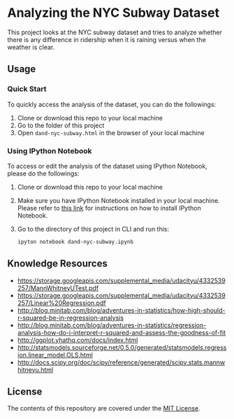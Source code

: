 # Analyzing the NYC Subway Dataset
This project looks at the NYC subway dataset and tries to analyze whether there
is any difference in ridership when it is raining versus when the weather is
clear.

## Usage
### Quick Start
To quickly access the analysis of the dataset, you can do the followings:

1. Clone or download this repo to your local machine
2. Go to the folder of this project
3. Open `dand-nyc-subway.html` in the browser of your local machine

### Using IPython Notebook
To access or edit the analysis of the dataset using IPython Notebook, please do
the followings:

1. Clone or download this repo to your local machine
2. Make sure you have IPython Notebook installed in your local machine. Please
   refer to [this link](http://jupyter.readthedocs.org/en/latest/install.html)
   for instructions on how to install IPython Notebook.
3. Go to the directory of this project in CLI and run this:

   ```sh
   ipyton notebook dand-nyc-subway.ipynb
   ```

## Knowledge Resources

- https://storage.googleapis.com/supplemental_media/udacityu/4332539257/MannWhitneyUTest.pdf
- https://storage.googleapis.com/supplemental_media/udacityu/4332539257/Linear%20Regression.pdf
- http://blog.minitab.com/blog/adventures-in-statistics/how-high-should-r-squared-be-in-regression-analysis
- http://blog.minitab.com/blog/adventures-in-statistics/regression-analysis-how-do-i-interpret-r-squared-and-assess-the-goodness-of-fit
- http://ggplot.yhathq.com/docs/index.html
- http://statsmodels.sourceforge.net/0.5.0/generated/statsmodels.regression.linear_model.OLS.html
- http://docs.scipy.org/doc/scipy/reference/generated/scipy.stats.mannwhitneyu.html

## License
The contents of this repository are covered under the [MIT License](https://github.com/WisnuMulya/dataanalyst-nanodegree-nyc-subway/blob/master/LICENSE.md).
